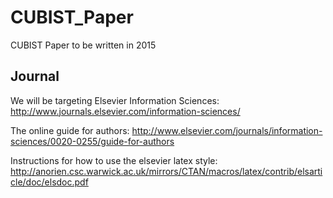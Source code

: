 # CUBIST_Paper
CUBIST Paper to be written in 2015

## Journal
We will be targeting Elsevier Information Sciences:
http://www.journals.elsevier.com/information-sciences/

The online guide for authors:
http://www.elsevier.com/journals/information-sciences/0020-0255/guide-for-authors

Instructions for how to use the elsevier latex style:
http://anorien.csc.warwick.ac.uk/mirrors/CTAN/macros/latex/contrib/elsarticle/doc/elsdoc.pdf

